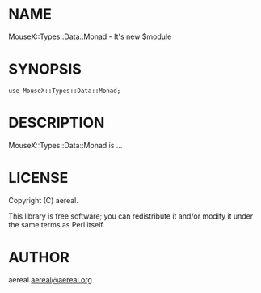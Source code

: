 # NAME

MouseX::Types::Data::Monad - It's new $module

# SYNOPSIS

    use MouseX::Types::Data::Monad;

# DESCRIPTION

MouseX::Types::Data::Monad is ...

# LICENSE

Copyright (C) aereal.

This library is free software; you can redistribute it and/or modify
it under the same terms as Perl itself.

# AUTHOR

aereal <aereal@aereal.org>
